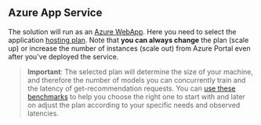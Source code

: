 ## Azure App Service

The solution will run as an [Azure WebApp](https://azure.microsoft.com/en-us/services/app-service/web/).
Here you need to select the application [hosting plan](https://azure.microsoft.com/en-us/pricing/details/app-service/). 
Note that **you can always change** the plan (scale up) or increase the number of instances (scale out) from Azure Portal even after you've deployed the service.
>**Important**: The selected plan will determine the size of your machine, and therefore the number of models you can concurrently train and 
> the latency of get-recommendation requests. You can [use these benchmarks](https://go.microsoft.com/fwlink/?linkid=850656) to help you choose the right one to start with 
>and later on adjust the plan according to your specific needs and observed latencies.
